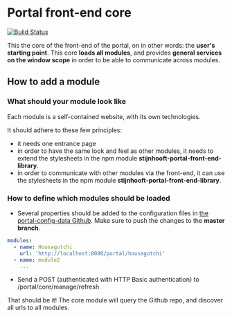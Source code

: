 # Portal front-end core
[![Build Status](http://portal-ci.westeurope.cloudapp.azure.com/buildStatus/icon?job=portal-front-end-core/master)](http://portal-ci.westeurope.cloudapp.azure.com/job/portal-front-end-core/job/master/)

This the core of the front-end of the portal, on in other words: the **user's starting point**. This core **loads all modules**, and provides **general services on the window scope** in order to be able to communicate across modules.

## How to add a module
### What should your module look like
Each module is a self-contained website, with its own technologies.

It should adhere to these few principles:
* it needs one entrance page
* in order to have the same look and feel as other modules, it needs to extend the stylesheets in the npm module **stijnhooft-portal-front-end-library**.
* in order to communicate with other modules via the front-end, it can use the stylesheets in the npm module **stijnhooft-portal-front-end-library**.

### How to define which modules should be loaded
- Several properties should be added to the configuration files in [the portal-config-data Github](https://github.com/stainii/portal-config-data). Make sure to push the changes to the **master branch**.

````yaml
modules:
  - name: Housagotchi
    url: 'http://localhost:8080/portal/housagotchi'
  - name: module2
    ...
````
- Send a POST (authenticated with HTTP Basic authentication) to /portal/core/manage/refresh

That should be it! The core module will query the Github repo, and discover all urls to all modules. 